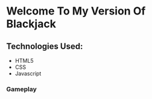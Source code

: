 # Welcome To My Version Of Blackjack

## Technologies Used:
- HTML5
- CSS
- Javascript

### Gameplay
